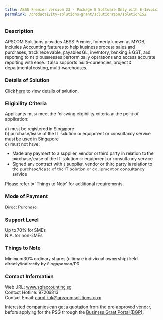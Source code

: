 ```yaml
---
title: ABSS Premier Version 23 - Package B Software Only with E-Invoicing (3-Users)
permalink: /productivity-solutions-grant/solutionrepo/solution152
---
```


### Description

APSCOM Solutions provides ABSS Premier, formerly known as MYOB, includes Accounting features to help business process sales and purchases, track receivable, payables GL, inventory, banking & GST, and reporting to help businesses perform daily operations and access accurate reporting with ease. It also supports multi-currencies, project & departmental costing, multi-warehouses.

### Details of Solution

Click <a href='https://www.gobusiness.gov.sg/images/psg/Desensitised_Apscom_ABSS_Annex_3_CR_wef_31_Mar_2022_Part_2.pdf' target='_blank' rel='noopener'>here</a> to view details of solution.

### Eligibility Criteria

Applicants must meet the following eligibility criteria at the point of application:

a) must be registered in Singapore <br>
b) purchase/lease of the IT solution or equipment or consultancy service must be used in Singapore <br>
c) must not have:
- Made any payment to a supplier, vendor or third party in relation to the purchase/lease of the IT solution or equipment or consultancy service
- Signed any contract with a supplier, vendor or third party in relation to the purchase/lease of the IT solution or equipment or consultancy service

Please refer to 'Things to Note' for additional requirements.

### Mode of Payment
Direct Purchase

### Support Level
Up to 70% for SMEs <br>
N.A. for non-SMEs

### Things to Note
 Minimum30% ordinary shares (ultimate individual ownership) held directly/indirectly by Singaporean/PR

### Contact Information
Web URL: www.sqlaccounting.sg <br>Contact Hotline: 97206813 <br>Contact Email: carol.kok@apscomsolutions.com <br>

Interested companies can get a quotation from the pre-approved vendor, before applying for the PSG through the <a target='_blank' rel='noopener' href='https://www.businessgrants.gov.sg/'>Business Grant Portal (BGP)</a>.

